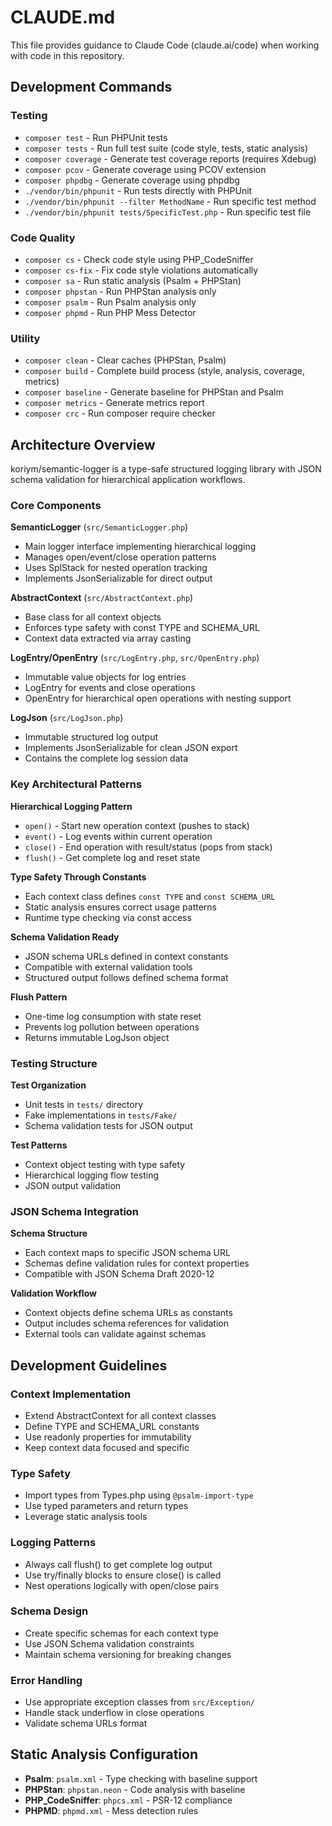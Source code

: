 # CLAUDE.md

This file provides guidance to Claude Code (claude.ai/code) when working with code in this repository.

## Development Commands

### Testing
- `composer test` - Run PHPUnit tests
- `composer tests` - Run full test suite (code style, tests, static analysis)
- `composer coverage` - Generate test coverage reports (requires Xdebug)
- `composer pcov` - Generate coverage using PCOV extension
- `composer phpdbg` - Generate coverage using phpdbg
- `./vendor/bin/phpunit` - Run tests directly with PHPUnit
- `./vendor/bin/phpunit --filter MethodName` - Run specific test method
- `./vendor/bin/phpunit tests/SpecificTest.php` - Run specific test file

### Code Quality
- `composer cs` - Check code style using PHP_CodeSniffer
- `composer cs-fix` - Fix code style violations automatically
- `composer sa` - Run static analysis (Psalm + PHPStan)
- `composer phpstan` - Run PHPStan analysis only
- `composer psalm` - Run Psalm analysis only
- `composer phpmd` - Run PHP Mess Detector

### Utility
- `composer clean` - Clear caches (PHPStan, Psalm)
- `composer build` - Complete build process (style, analysis, coverage, metrics)
- `composer baseline` - Generate baseline for PHPStan and Psalm
- `composer metrics` - Generate metrics report
- `composer crc` - Run composer require checker

## Architecture Overview

koriym/semantic-logger is a type-safe structured logging library with JSON schema validation for hierarchical application workflows.

### Core Components

**SemanticLogger** (`src/SemanticLogger.php`)
- Main logger interface implementing hierarchical logging
- Manages open/event/close operation patterns
- Uses SplStack for nested operation tracking
- Implements JsonSerializable for direct output

**AbstractContext** (`src/AbstractContext.php`)
- Base class for all context objects
- Enforces type safety with const TYPE and SCHEMA_URL
- Context data extracted via array casting

**LogEntry/OpenEntry** (`src/LogEntry.php`, `src/OpenEntry.php`)
- Immutable value objects for log entries
- LogEntry for events and close operations
- OpenEntry for hierarchical open operations with nesting support

**LogJson** (`src/LogJson.php`)
- Immutable structured log output
- Implements JsonSerializable for clean JSON export
- Contains the complete log session data

### Key Architectural Patterns

**Hierarchical Logging Pattern**
- `open()` - Start new operation context (pushes to stack)
- `event()` - Log events within current operation
- `close()` - End operation with result/status (pops from stack)
- `flush()` - Get complete log and reset state

**Type Safety Through Constants**
- Each context class defines `const TYPE` and `const SCHEMA_URL`
- Static analysis ensures correct usage patterns
- Runtime type checking via const access

**Schema Validation Ready**
- JSON schema URLs defined in context constants
- Compatible with external validation tools
- Structured output follows defined schema format

**Flush Pattern**
- One-time log consumption with state reset
- Prevents log pollution between operations
- Returns immutable LogJson object

### Testing Structure

**Test Organization**
- Unit tests in `tests/` directory
- Fake implementations in `tests/Fake/`
- Schema validation tests for JSON output

**Test Patterns**
- Context object testing with type safety
- Hierarchical logging flow testing
- JSON output validation

### JSON Schema Integration

**Schema Structure**
- Each context maps to specific JSON schema URL
- Schemas define validation rules for context properties
- Compatible with JSON Schema Draft 2020-12

**Validation Workflow**
- Context objects define schema URLs as constants
- Output includes schema references for validation
- External tools can validate against schemas

## Development Guidelines

### Context Implementation
- Extend AbstractContext for all context classes
- Define TYPE and SCHEMA_URL constants
- Use readonly properties for immutability
- Keep context data focused and specific

### Type Safety
- Import types from Types.php using `@psalm-import-type`
- Use typed parameters and return types
- Leverage static analysis tools

### Logging Patterns
- Always call flush() to get complete log output
- Use try/finally blocks to ensure close() is called
- Nest operations logically with open/close pairs

### Schema Design
- Create specific schemas for each context type
- Use JSON Schema validation constraints
- Maintain schema versioning for breaking changes

### Error Handling
- Use appropriate exception classes from `src/Exception/`
- Handle stack underflow in close operations
- Validate schema URLs format

## Static Analysis Configuration

- **Psalm**: `psalm.xml` - Type checking with baseline support
- **PHPStan**: `phpstan.neon` - Code analysis with baseline
- **PHP_CodeSniffer**: `phpcs.xml` - PSR-12 compliance
- **PHPMD**: `phpmd.xml` - Mess detection rules